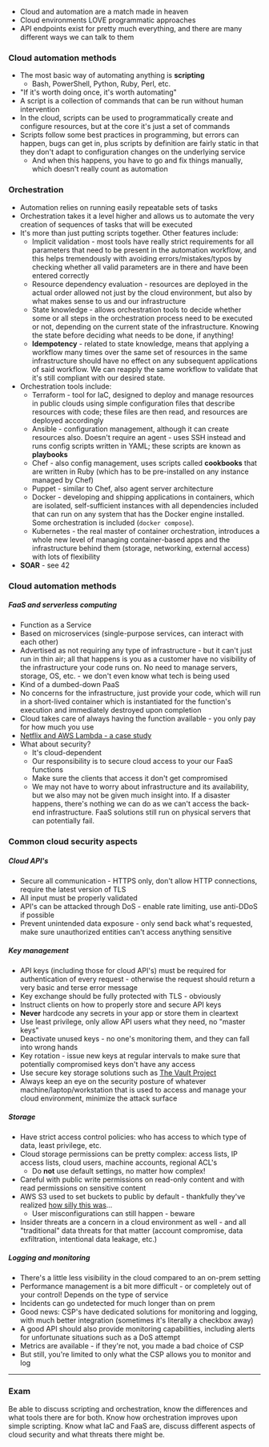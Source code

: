 - Cloud and automation are a match made in heaven
- Cloud environments LOVE programmatic approaches
- API endpoints exist for pretty much everything, and there are many different ways we can talk to them

### Cloud automation methods

- The most basic way of automating anything is **scripting**
	- Bash, PowerShell, Python, Ruby, Perl, etc.
- "If it's worth doing once, it's worth automating"
- A script is a collection of commands that can be run without human intervention
- In the cloud, scripts can be used to programmatically create and configure resources, but at the core it's just a set of commands
- Scripts follow some best practices in programming, but errors can happen, bugs can get in, plus scripts by definition are fairly static in that they don't adapt to configuration changes on the underlying service
	- And when this happens, you have to go and fix things manually, which doesn't really count as automation

### Orchestration

- Automation relies on running easily repeatable sets of tasks
- Orchestration takes it a level higher and allows us to automate the very creation of sequences of tasks that will be executed
- It's more than just putting scripts together. Other features include:
	- Implicit validation - most tools have really strict requirements for all parameters that need to be present in the automation workflow, and this helps tremendously with avoiding errors/mistakes/typos by checking whether all valid parameters are in there and have been entered correctly
	- Resource dependency evaluation - resources are deployed in the actual order allowed not just by the cloud environment, but also by what makes sense to us and our infrastructure
	- State knowledge - allows orchestration tools to decide whether some or all steps in the orchestration process need to be executed or not, depending on the current state of the infrastructure. Knowing the state before deciding what needs to be done, if anything!
	- **Idempotency** - related to state knowledge, means that applying a workflow many times over the same set of resources in the same infrastructure should have no effect on any subsequent applications of said workflow. We can reapply the same workflow to validate that it's still compliant with our desired state. 
- Orchestration tools include:
	- Terraform - tool for IaC, designed to deploy and manage resources in public clouds using simple configuration files that describe resources with code; these files are then read, and resources are deployed accordingly
	- Ansible - configuration management, although it can create resources also. Doesn't require an agent - uses SSH instead and runs config scripts written in YAML; these scripts are known as **playbooks**
	- Chef - also config management, uses scripts called **cookbooks** that are written in Ruby (which has to be pre-installed on any instance managed by Chef)
	- Puppet - similar to Chef, also agent server architecture 
	- Docker - developing and shipping applications in containers, which are isolated, self-sufficient instances with all dependencies included that can run on any system that has the Docker engine installed. Some orchestration is included (`docker compose`).
	- Kubernetes - the real master of container orchestration, introduces a whole new level of managing container-based apps and the infrastructure behind them (storage, networking, external access) with lots of flexibility
- **SOAR** - see 42

### Cloud automation methods

##### FaaS and serverless computing
- Function as a Service
- Based on microservices (single-purpose services, can interact with each other)
- Advertised as not requiring any type of infrastructure - but it can't just run in thin air; all that happens is you as a customer have no visibility of the infrastructure your code runs on. No need to manage servers, storage, OS, etc. - we don't even know what tech is being used
- Kind of a dumbed-down PaaS
- No concerns for the infrastructure, just provide your code, which will run in a short-lived container which is instantiated for the function's execution and immediately destroyed upon completion
- Cloud takes care of always having the function available - you only pay for how much you use
- [Netflix and AWS Lambda - a case study](https://aws.amazon.com/solutions/case-studies/netflix-and-aws-lambda/)
- What about security?
	- It's cloud-dependent 
	- Our responsibility is to secure cloud access to your our FaaS functions
	- Make sure the clients that access it don't get compromised
	- We may not have to worry about infrastructure and its availability, but we also may not be given much insight into. If a disaster happens, there's nothing we can do as we can't access the back-end infrastructure. FaaS solutions still run on physical servers that can potentially fail.

### Common cloud security aspects

##### Cloud API's
- Secure all communication - HTTPS only, don't allow HTTP connections, require the latest version of TLS
- All input must be properly validated
- API's can be attacked through DoS - enable rate limiting, use anti-DDoS if possible
- Prevent unintended data exposure - only send back what's requested, make sure unauthorized entities can't access anything sensitive

##### Key management
- API keys (including those for cloud API's) must be required for authentication of every request - otherwise the request should return a very basic and terse error message
- Key exchange should be fully protected with TLS - obviously
- Instruct clients on how to properly store and secure API keys
- **Never** hardcode any secrets in your app or store them in cleartext
- Use least privilege, only allow API users what they need, no "master keys"
- Deactivate unused keys - no one's monitoring them, and they can fall into wrong hands
- Key rotation - issue new keys at regular intervals to make sure that potentially compromised keys don't have any access
- Use secure key storage solutions such as [The Vault Project](https://www.vaultproject.io/)
- Always keep an eye on the security posture of whatever machine/laptop/workstation that is used to access and manage your cloud environment, minimize the attack surface

##### Storage
- Have strict access control policies: who has access to which type of data, least privilege, etc.
- Cloud storage permissions can be pretty complex: access lists, IP access lists, cloud users, machine accounts, regional ACL's
	- Do **not** use default settings, no matter how complex!
- Careful with public write permissions on read-only content and with read permissions on sensitive content
- AWS S3 used to set buckets to public by default - thankfully they've realized [how silly this was](https://www.bitdefender.com/blog/businessinsights/worst-amazon-breaches/)...
	- User misconfigurations can still happen - beware
- Insider threats are a concern in a cloud environment as well - and all "traditional" data threats for that matter (account compromise, data exfiltration, intentional data leakage, etc.)

##### Logging and monitoring
- There's a little less visibility in the cloud compared to an on-prem setting
- Performance management is a bit more difficult - or completely out of your control! Depends on the type of service
- Incidents can go undetected for much longer than on prem
- Good news: CSP's have dedicated solutions for monitoring and logging, with much better integration (sometimes it's literally a checkbox away)
- A good API should also provide monitoring capabilities, including alerts for unfortunate situations such as a DoS attempt
- Metrics are available - if they're not, you made a bad choice of CSP
- But still, you're limited to only what the CSP allows you to monitor and log

---

### Exam

Be able to discuss scripting and orchestration, know the differences and what tools there are for both. Know how orchestration improves upon simple scripting. Know what IaC and FaaS are, discuss different aspects of cloud security and what threats there might be.